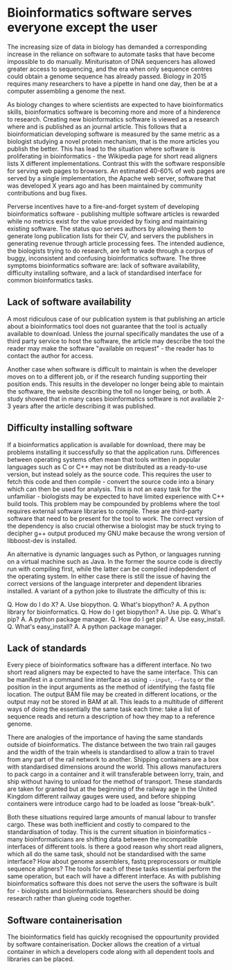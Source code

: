# Bioinformatics software serves everyone except the user

The increasing size of data in biology has demanded a corresponding increase in
the reliance on software to automate tasks that have become impossible to do
manually. Miniturisaton of DNA sequencers has allowed greater access to
sequencing, and the era when only sequence centres could obtain a genome
sequence has already passed. Biology in 2015 requires many researchers to have
a pipette in hand one day, then be at a computer assembling a genome the next.

As biology changes to where scientists are expected to have bioinformatics
skills, bioinformatics software is becoming more and more of a hinderence to
research. Creating new bioinformatics software is viewed as a research where
and is published as an journal article. This follows that a bioinformatician
developing software is measured by the same metric as a biologist studying a
novel protein mechanism, that is the more articles you publish the better. This
has lead to the situation where software is proliferating in bioinformatics -
the Wikipedia page for short read aligners lists X different implementations.
Contrast this with the software responsible for serving web pages to browsers.
An estimated 40-60% of web pages are served by a single implementation, the
Apache web server, software that was developed X years ago and has been
maintained by community contributions and bug fixes.

Perverse incentives have to a fire-and-forget system of developing
bioinformatics software - publishing multiple software articles is rewarded
while no metrics exist for the value provided by fixing and maintaining
existing software. The status quo serves authors by allowing them to generate
long publication lists for their CV, and servers the publishers in generating
revenue through article processing fees. The intended audience, the biologists
trying to do research, are left to wade through a corpus of buggy, inconsistent
and confusing bioinformatics software. The three symptoms bioinformatics
software are: lack of software availability, difficulty installing software,
and a lack of standardised interface for common bioinformatics tasks.

## Lack of software availability

A most ridiculous case of our publication system is that publishing an article
about a bioinformatics tool does not guarantee that the tool is actually
available to download. Unless the journal specifically mandates the use of a
third party service to host the software, the article may describe the tool the
reader may make the software "available on request" - the reader has to contact
the author for access.

Another case when software is difficult to maintain is when the developer moves
on to a different job, or if the research funding supporting their position
ends. This results in the developer no longer being able to maintain the
software, the website describing the toll no longer being, or both. A study
showed that in many cases bioinformatics software is not available 2-3 years
after the article describing it was published.

## Difficulty installing software

If a bioinformatics application is available for download, there may be
problems installing it successfully so that the application runs. Differences
between operating systems often mean that tools written in popular languages
such as C or C++ may not be distributed as a ready-to-use version, but instead
solely as the source code. This requires the user to fetch this code and then
compile - convert the source code into a binary which can then be used for
analysis. This is not an easy task for the unfamiliar - biologists may be
expected to have limited experience with C++ build tools. This problem may be
compounded by problems where the tool requires external software libraries to
compile. These are third-party software that need to be present for the tool to
work. The correct version of the dependency is also crucial otherwise a
biologist may be stuck trying to decipher g++ output produced my GNU make
because the wrong version of libboost-dev is installed.

An alternative is dynamic languages such as Python, or languages running on a
virtual machine such as Java. In the former the source code is directly run
with compiling first, while the latter can be compiled indepdendent of the
operating system. In either case there is still the issue of having the correct
versions of the language interpreter and dependent libraries installed. A
variant of a python joke to illustrate the difficulty of this is:

  Q. How do I do X?
  A. Use biopython.
  Q. What's biopython?
  A. A python library for bioinformatics.
  Q. How do I get biopython?
  A. Use pip.
  Q. What's pip?
  A. A python package manager.
  Q. How do I get pip?
  A. Use easy_install.
  Q. What's easy_install?
  A. A python package manager.

## Lack of standards

Every piece of bioinformatics software has a different interface. No two short
read aligners may be expected to have the same interface. This can be manifest
in a command line interface as using `--input`, `--fastq` or the position in
the input arguments as the method of identifying the fastq file location. The
output BAM file may be created in different locations, or the output may not be
stored in BAM at all. This leads to a multitude of different ways of doing the
essentially the same task each time: take a list of sequence reads and return a
description of how they map to a reference genome.

There are analogies of the importance of having the same standards outside of
bioinformatics. The distance between the two train rail gauges and the width of
the train wheels is standardised to allow a train to travel from any part of
the rail network to another. Shipping containers are a box with standardised
dimensions around the world. This allows manufacturers to pack cargo in a
container and it will transferable between lorry, train, and ship without
having to unload for the method of transport. These standards are taken for
granted but at the beginning of the railway age in the United Kingdom different
railway gauges were used, and before shipping containers were introduce cargo
had to be loaded as loose "break-bulk".

Both these situations required large amounts of manual labour to transfer
cargo. These was both inefficient and costly to compared to the standardisation
of today. This is the current situation in bioinformatics - many
bioinformaticians are shifting data between the incompatible interfaces of
different tools. Is there a good reason why short read aligners, which all do
the same task, should not be standardised with the same interface? How about
genome assemblers, fastq preprocessors or multiple sequence aligners? The tools
for each of these tasks essential perform the same operation, but each will
have a different interface. As with publishing bioinformatics software this
does not serve the users the software is built for - biologists and
bioinformaticians. Researchers should be doing research rather than glueing
code together.

## Software containerisation

The bioinformatics field has quickly recognised the oppourtunity provided by
software containerisation. Docker allows the creation of a virtual container in
which a developers code along with all dependent tools and libraries can be
placed.
